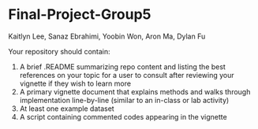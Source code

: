 # Final-Project-Group5
Kaitlyn Lee, Sanaz Ebrahimi, Yoobin Won, Aron Ma, Dylan Fu


Your repository should contain:

1) A brief .README summarizing repo content and listing the best references on your topic for a user to consult after reviewing your vignette if they wish to learn more
2) A primary vignette document that explains methods and walks through implementation line-by-line (similar to an in-class or lab activity)
3) At least one example dataset
4) A script containing commented codes appearing in the vignette
